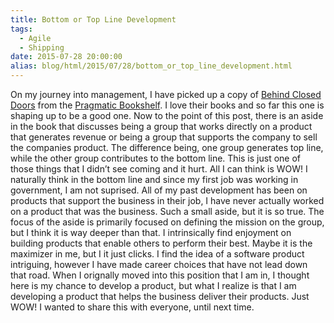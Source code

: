 ```yaml
---
title: Bottom or Top Line Development
tags:
  - Agile
  - Shipping
date: 2015-07-28 20:00:00
alias: blog/html/2015/07/28/bottom_or_top_line_development.html
---
```


On my journey into management, I have picked up a copy of [Behind Closed Doors](https://pragprog.com/book/rdbcd/behind-closed-doors)
from the [Pragmatic Bookshelf](https://pragprog.com). I love their books and so far this one is
shaping up to be a good one. Now to the point of this post, there is an aside
in the book that discusses being a group that works directly on a product that
generates revenue or being a group that supports the company to sell the companies
product. The difference being, one group generates top line, while the other group
contributes to the bottom line. This is just one of those things that I didn’t
see coming and it hurt. All I can think is WOW! I naturally think in the bottom
line and since my first job was working in government, I am not suprised.  All
of my past development has been on products that support the business in their
job, I have never actually worked on a product that was the business. Such a
small aside, but it is so true. The focus of the aside is primarily focused on
defining the mission on the group, but I think it is way deeper than that. I
intrinsically find enjoyment on building products that enable others to perform
their best. Maybe it is the maximizer in me, but I it just clicks. I find the idea
of a software product intriguing, however I have made career choices that have not
lead down that road. When I orignally moved into this position that I am in, I
thought here is my chance to develop a product, but what I realize is that I am
developing a product that helps the business deliver their products. Just WOW!
I wanted to share this with everyone, until next time.
